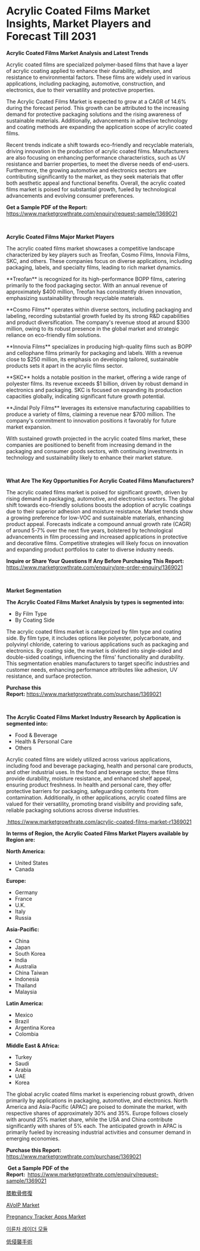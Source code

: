 <p><h1>Acrylic Coated Films Market Insights, Market Players and Forecast Till 2031</h1></p><p><strong>Acrylic Coated Films Market Analysis and Latest Trends</strong></p>
<p><p>Acrylic coated films are specialized polymer-based films that have a layer of acrylic coating applied to enhance their durability, adhesion, and resistance to environmental factors. These films are widely used in various applications, including packaging, automotive, construction, and electronics, due to their versatility and protective properties.</p><p>The Acrylic Coated Films Market is expected to grow at a CAGR of 14.6% during the forecast period. This growth can be attributed to the increasing demand for protective packaging solutions and the rising awareness of sustainable materials. Additionally, advancements in adhesive technology and coating methods are expanding the application scope of acrylic coated films.</p><p>Recent trends indicate a shift towards eco-friendly and recyclable materials, driving innovation in the production of acrylic coated films. Manufacturers are also focusing on enhancing performance characteristics, such as UV resistance and barrier properties, to meet the diverse needs of end-users. Furthermore, the growing automotive and electronics sectors are contributing significantly to the market, as they seek materials that offer both aesthetic appeal and functional benefits. Overall, the acrylic coated films market is poised for substantial growth, fueled by technological advancements and evolving consumer preferences.</p></p>
<p><strong>Get a Sample PDF of the Report:&nbsp;</strong> <a href="https://www.marketgrowthrate.com/enquiry/request-sample/1369021">https://www.marketgrowthrate.com/enquiry/request-sample/1369021</a></p>
<p>&nbsp;</p>
<p><strong>Acrylic Coated Films Major Market Players</strong></p>
<p><p>The acrylic coated films market showcases a competitive landscape characterized by key players such as Treofan, Cosmo Films, Innovia Films, SKC, and others. These companies focus on diverse applications, including packaging, labels, and specialty films, leading to rich market dynamics.</p><p>**Treofan** is recognized for its high-performance BOPP films, catering primarily to the food packaging sector. With an annual revenue of approximately $400 million, Treofan has consistently driven innovation, emphasizing sustainability through recyclable materials.</p><p>**Cosmo Films** operates within diverse sectors, including packaging and labeling, recording substantial growth fueled by its strong R&D capabilities and product diversification. The company's revenue stood at around $300 million, owing to its robust presence in the global market and strategic reliance on eco-friendly film solutions.</p><p>**Innovia Films** specializes in producing high-quality films such as BOPP and cellophane films primarily for packaging and labels. With a revenue close to $250 million, its emphasis on developing tailored, sustainable products sets it apart in the acrylic films sector.</p><p>**SKC** holds a notable position in the market, offering a wide range of polyester films. Its revenue exceeds $1 billion, driven by robust demand in electronics and packaging. SKC is focused on expanding its production capacities globally, indicating significant future growth potential.</p><p>**Jindal Poly Films** leverages its extensive manufacturing capabilities to produce a variety of films, claiming a revenue near $700 million. The company's commitment to innovation positions it favorably for future market expansion.</p><p>With sustained growth projected in the acrylic coated films market, these companies are positioned to benefit from increasing demand in the packaging and consumer goods sectors, with continuing investments in technology and sustainability likely to enhance their market stature.</p></p>
<p>&nbsp;</p>
<p><strong>What Are The Key Opportunities For Acrylic Coated Films Manufacturers?</strong></p>
<p><p>The acrylic coated films market is poised for significant growth, driven by rising demand in packaging, automotive, and electronics sectors. The global shift towards eco-friendly solutions boosts the adoption of acrylic coatings due to their superior adhesion and moisture resistance. Market trends show a growing preference for low-VOC and sustainable materials, enhancing product appeal. Forecasts indicate a compound annual growth rate (CAGR) of around 5-7% over the next five years, bolstered by technological advancements in film processing and increased applications in protective and decorative films. Competitive strategies will likely focus on innovation and expanding product portfolios to cater to diverse industry needs.</p></p>
<p><strong>Inquire or Share Your Questions If Any Before Purchasing This Report:</strong> <a href="https://www.marketgrowthrate.com/enquiry/pre-order-enquiry/1369021">https://www.marketgrowthrate.com/enquiry/pre-order-enquiry/1369021</a></p>
<p>&nbsp;</p>
<p><strong>Market Segmentation</strong></p>
<p><strong>The Acrylic Coated Films Market Analysis by types is segmented into:</strong></p>
<p><ul><li>By Film Type</li><li>By Coating Side</li></ul></p>
<p><p>The acrylic coated films market is categorized by film type and coating side. By film type, it includes options like polyester, polycarbonate, and polyvinyl chloride, catering to various applications such as packaging and electronics. By coating side, the market is divided into single-sided and double-sided coatings, influencing the films' functionality and durability. This segmentation enables manufacturers to target specific industries and customer needs, enhancing performance attributes like adhesion, UV resistance, and surface protection.</p></p>
<p><strong>Purchase this Report:&nbsp;</strong><a href="https://www.marketgrowthrate.com/purchase/1369021">https://www.marketgrowthrate.com/purchase/1369021</a></p>
<p>&nbsp;</p>
<p><strong>The Acrylic Coated Films Market Industry Research by Application is segmented into:</strong></p>
<p><ul><li>Food & Beverage</li><li>Health & Personal Care</li><li>Others</li></ul></p>
<p><p>Acrylic coated films are widely utilized across various applications, including food and beverage packaging, health and personal care products, and other industrial uses. In the food and beverage sector, these films provide durability, moisture resistance, and enhanced shelf appeal, ensuring product freshness. In health and personal care, they offer protective barriers for packaging, safeguarding contents from contamination. Additionally, in other applications, acrylic coated films are valued for their versatility, promoting brand visibility and providing safe, reliable packaging solutions across diverse industries.</p></p>
<p><a href="https://www.marketgrowthrate.com/acrylic-coated-films-market-r1369021">&nbsp;https://www.marketgrowthrate.com/acrylic-coated-films-market-r1369021</a></p>
<p><strong>In terms of Region, the Acrylic Coated Films Market Players available by Region are:</strong></p>
<p>
    <p> <strong> North America: </strong>
        <ul>
            <li>United States</li>
            <li>Canada</li>
        </ul>
        </p> 
    <p> <strong> Europe: </strong>
        <ul>
            <li>Germany</li>
            <li>France</li>
            <li>U.K.</li>
            <li>Italy</li>
            <li>Russia</li>
        </ul>
        </p> 
    <p> <strong> Asia-Pacific: </strong>
        <ul>
            <li>China</li>
            <li>Japan</li>
            <li>South Korea</li>
            <li>India</li>
            <li>Australia</li>
            <li>China Taiwan</li>
            <li>Indonesia</li>
            <li>Thailand</li>
            <li>Malaysia</li>
        </ul>
        </p> 
    <p> <strong> Latin America: </strong>
        <ul>
            <li>Mexico</li>
            <li>Brazil</li>
            <li>Argentina Korea</li>
            <li>Colombia</li>
        </ul>
        </p> 
    <p> <strong> Middle East & Africa: </strong>
        <ul>
            <li>Turkey</li>
            <li>Saudi</li>
            <li>Arabia</li>
            <li>UAE</li>
            <li>Korea</li>
        </ul>
    </p>
    </p>
<p><p>The global acrylic coated films market is experiencing robust growth, driven primarily by applications in packaging, automotive, and electronics. North America and Asia-Pacific (APAC) are poised to dominate the market, with respective shares of approximately 30% and 35%. Europe follows closely with around 25% market share, while the USA and China contribute significantly with shares of 5% each. The anticipated growth in APAC is primarily fueled by increasing industrial activities and consumer demand in emerging economies.</p></p>
<p><strong>Purchase this Report: </strong><a href="https://www.marketgrowthrate.com/purchase/1369021">https://www.marketgrowthrate.com/purchase/1369021</a></p>
<p>&nbsp;<strong>Get a Sample PDF of the Report:&nbsp;&nbsp;</strong><a href="https://www.marketgrowthrate.com/enquiry/request-sample/1369021">https://www.marketgrowthrate.com/enquiry/request-sample/1369021</a></p>
<p><strong></strong></p>
<p><p><a href="https://medium.com/@ismaelblick2023/%E8%86%9D%E9%96%A2%E7%AF%80%E8%BB%9F%E9%AA%A8%E4%BF%AE%E5%BE%A9%E5%B8%82%E5%A0%B4%E3%81%AE%E6%88%90%E9%95%B7%E8%A6%81%E5%9B%A0%E3%81%AF%E4%BD%95%E3%81%A7%E3%81%99%E3%81%8B-%E5%B8%82%E5%A0%B4%E8%A3%BD%E5%93%81-%E7%94%A8%E9%80%94-%E5%9C%B0%E5%9F%9F%E3%81%AB%E9%96%A2%E3%81%99%E3%82%8B%E5%8C%85%E6%8B%AC%E7%9A%84%E3%81%AA%E7%A0%94%E7%A9%B6-2024-2031-91978bc4a314?postPublishedType=repub">膝軟骨修復</a></p><p><a href="https://www.linkedin.com/pulse/avoip-industry-insights-report-analyzing-market-trends-applications-iqblf?trackingId=Smmchjm7TNisUp9gdlX7%2Fg%3D%3D">AVoIP Market</a></p><p><a href="https://www.linkedin.com/pulse/what-emerging-market-trends-pregnancy-tracker-apps-detailed-overview-calyf?trackingId=LkQt9AkVQ0%2Bzw9gbjBwCLg%3D%3D">Pregnancy Tracker Apps Market</a></p><p><a href="https://medium.com/@nykefletcher/%EC%A0%84%EC%84%B8%EA%B3%84-%EC%9D%B4%EB%A5%9C%EC%B0%A8-%EB%A0%88%EC%9D%B4%EB%8D%94-%EB%AA%A8%EB%93%88-%EC%82%B0%EC%97%85-%EB%B6%84%EC%84%9D-%EC%A0%90%EC%9C%A0%EC%9C%A8-%EC%84%B1%EC%9E%A5-%ED%8A%B8%EB%A0%8C%EB%93%9C-%EB%B0%8F-2024%EB%85%84%EB%B6%80%ED%84%B0-2031%EB%85%84%EA%B9%8C%EC%A7%80%EC%9D%98-%EC%98%88%EC%B8%A1-7bfed31fe8a3">이륜차 레이더 모듈</a></p><p><a href="https://medium.com/@ismaelblick2023/%E3%82%B0%E3%83%AD%E3%83%BC%E3%83%90%E3%83%AB%E6%9C%80%E5%B0%8F%E4%BE%B5%E8%A5%B2%E6%89%8B%E8%A1%93%E7%94%A3%E6%A5%AD-%E7%A8%AE%E9%A1%9E-%E5%BF%9C%E7%94%A8-%E5%B8%82%E5%A0%B4%E3%83%97%E3%83%AC%E3%82%A4%E3%83%A4%E3%83%BC-%E5%9C%B0%E5%9F%9F%E6%88%90%E9%95%B7%E5%88%86%E6%9E%90-%E5%8F%8A%E3%81%B3%E5%B0%86%E6%9D%A5%E3%81%AE%E3%82%B7%E3%83%8A%E3%83%AA%E3%82%AA-2024-2031-84bd75068123?postPublishedType=repub">低侵襲手術</a></p></p>